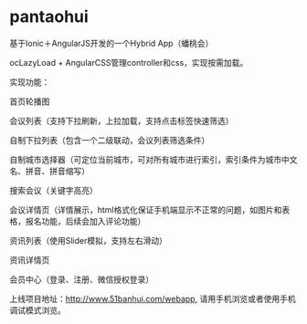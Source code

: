 # pantaohui
基于Ionic＋AngularJS开发的一个Hybrid App（蟠桃会）

ocLazyLoad + AngularCSS管理controller和css，实现按需加载。

实现功能：

首页轮播图

会议列表（支持下拉刷新，上拉加载，支持点击标签快速筛选）

自制下拉列表（包含一个二级联动，会议列表筛选条件）

自制城市选择器（可定位当前城市，可对所有城市进行索引，索引条件为城市中文名、拼音、拼音缩写）

搜索会议（关键字高亮）

会议详情页（详情展示，html格式化保证手机端显示不正常的问题，如图片和表格，报名功能，后续会加入评论功能）

资讯列表（使用Slider模拟，支持左右滑动）

资讯详情页

会员中心（登录、注册、微信授权登录）


上线项目地址：http://www.51banhui.com/webapp, 请用手机浏览或者使用手机调试模式浏览。
